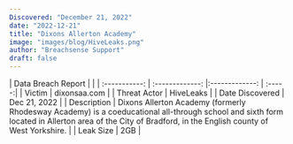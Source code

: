 ```yaml
---
Discovered: "December 21, 2022"
date: "2022-12-21"
title: "Dixons Allerton Academy"
image: "images/blog/HiveLeaks.png"
author: "Breachsense Support"
draft: false
---
```


| Data Breach Report           |              | 
| :-----------: | :-------------:     |:-------------:    | :-----:|
| Victim      | dixonsaa.com      | 
| Threat Actor      | HiveLeaks      | 
| Date Discovered      | Dec 21, 2022      | 
| Description      | Dixons Allerton Academy (formerly Rhodesway Academy) is a coeducational all-through school and sixth form located in Allerton area of the City of Bradford, in the English county of West Yorkshire.       | 
| Leak Size      | 2GB      | 


